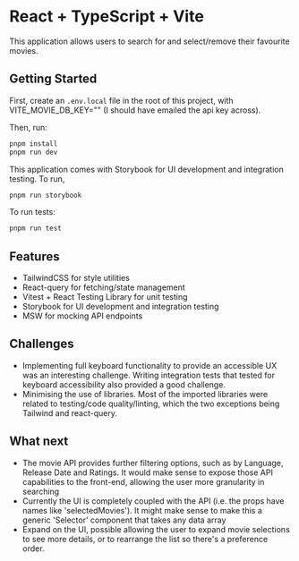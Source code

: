 # React + TypeScript + Vite

This application allows users to search for and select/remove their favourite movies.

## Getting Started

First, create an `.env.local` file in the root of this project, with VITE_MOVIE_DB_KEY="" (I should have emailed the api key across).

Then, run:

```bash
pnpm install
pnpm run dev
```

This application comes with Storybook for UI development and integration testing. To run,

```bash
pnpm run storybook
```

To run tests:

```bash
pnpm run test
```

## Features

- TailwindCSS for style utilities
- React-query for fetching/state management
- Vitest + React Testing Library for unit testing
- Storybook for UI development and integration testing
- MSW for mocking API endpoints

## Challenges

- Implementing full keyboard functionality to provide an accessible UX was an interesting challenge. Writing integration tests that tested for keyboard accessibility also provided a good challenge.
- Minimising the use of libraries. Most of the imported libraries were related to testing/code quality/linting, which the two exceptions being Tailwind and react-query.

## What next

- The movie API provides further filtering options, such as by Language, Release Date and Ratings. It would make sense to expose those API capabilities to the front-end, allowing the user more granularity in searching
- Currently the UI is completely coupled with the API (i.e. the props have names like 'selectedMovies'). It might make sense to make this a generic 'Selector' component that takes any data array
- Expand on the UI, possible allowing the user to expand movie selections to see more details, or to rearrange the list so there's a preference order.
